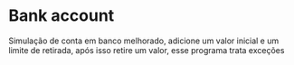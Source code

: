 # Bank account
Simulação de conta em banco melhorado, adicione um valor inicial e um limite de retirada, após isso retire um valor, esse programa trata exceções
